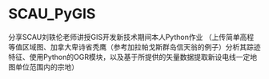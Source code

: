 # SCAU_PyGIS
分享SCAU刘轶伦老师讲授GIS开发新技术期间本人Python作业
（上传简单高程等值区域图、加拿大卑诗省秃鹰（参考加拉帕戈斯群岛信天翁的例子）分析其踪迹特征、使用Python的OGR模块，以及基于所提供的矢量数据提取新设电线一定地图单位范围内的宗地）
